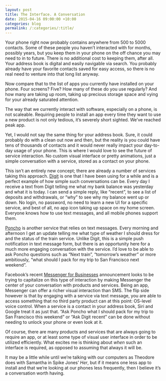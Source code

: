 ```yaml
---
layout: post
title: The Interface. A Conversation
date: 2015-04-16 09:00:00 +10:00
categories: blog
permalink: /:categories/:title/
---
```


Your phone right now probably contains anywhere from 500 to 5000 contacts. Some of these people you haven’t interacted with for months, possibly years, but you keep them in your phone on the off chance you may need to in to future. There is no additional cost to keeping them, after all. Your address book is digital and easily navigable via search. You probably already have your favorite contacts saved for easy access, so there is no real need to venture into that long list anyway.

Now compare that to the list of apps you currently have installed on your phone. Four screens? Five? How many of these do you use regularly? And how many are taking up room, taking up precious storage space and vying for your already saturated attention.

The way that we currently interact with software, especially on a phone, is not scaleable. Requiring people to install an app every time they want to use a new product is not only tedious, it’s severely short sighted. We’ve reached peak app.

Yet, I would not say the same thing for your address book. Sure, it could probably do with a clean out now and then, but the reality is you could have tens of thousands of contacts and it would never really impact your day-to-day usage of your phone. This is where I would love to see the future of service interaction. No custom visual interface or pretty animations, just a simple conversation with a service, stored as a contact on your phone.

This isn’t an entirely new concept; there are already a number of services taking this approach. [Digit](http://digit.co/) is one that I have been using for a while and is a perfect example of how simple such conversations can be. Every day I receive a text from Digit telling me what my bank balance was yesterday and what it is today. I can send a simple reply, like “recent”, to see a list of deposits and withdrawals, or “why” to see why my balance went up or down. No login, no password, no need to learn a new UI for a specific service, and best of all, no app icon taking up space on my home screen. Everyone knows how to use text messages, and all mobile phones support them.

[Poncho](http://poncho.is/) is another service that relies on text messages. Every morning and afternoon I get an update telling me what type of weather I should dress for and the status of the train service. Unlike Digit, this is a simple push notification in text message form, but there is an opportunity here for a much more engaging conversation with the service. I’d love to be able to ask Poncho questions such as “Next train”, “tomorrow’s weather” or more ambitiously, “what should I pack for my trip to San Francisco next weekend”.

Facebook’s recent [Messenger for Businesses](https://developers.facebook.com/blog/post/2015/03/25/introducing-messenger-platform-and-businesses-on-messenger/) announcement looks to be trying to capitalize on this type of interaction by making Messenger the center of your conversation with products and services. Being an app, Messenger can offer a richer visual interaction than SMS. The flip side however is that by engaging with a service via text message, you are able to access something that no third party product can at this point: OS-level voice control. When a service is a contact in your address book, Siri and Google treat it as just that. “Ask Poncho what I should pack for my trip to San Francisco this weekend” or “Ask Digit recent” can be done without needing to unlock your phone or even look at it.

Of course, there are many products and services that are always going to require an app, or at least some type of visual user interface in order to be utilized efficiently. What excites me is thinking about _when_ such an interface is required, as opposed to assuming that always it will be.

It may be a little while until we’re talking with our computers as Theodore does with Samantha in Spike Jones’ _Her_, but if it means one less app to install and that we’re looking at our phones less frequently, then I believe it’s a conversation worth having.
